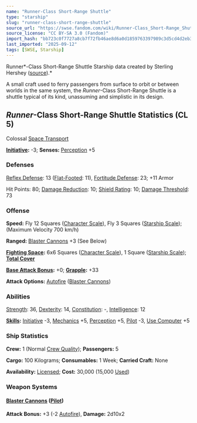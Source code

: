 ```yaml
---
name: "Runner-Class Short-Range Shuttle"
type: "starship"
slug: "runner-class-short-range-shuttle"
source_url: "https://swse.fandom.com/wiki/Runner-Class_Short-Range_Shuttle"
source_license: "CC BY-SA 3.0 (Fandom)"
import_hash: "bb723c0f7727a8cb7f72fb46ae8d6a0d1859763397989c3d5cd4d2eb38a4b214"
last_imported: "2025-09-12"
tags: [SWSE, Starship]
---
```

Runner*-Class Short-Range Shuttle Starship data created by Sterling Hershey ([source](https://www.sterlinghershey.com/blog/2010/9/29/star-wars-wednesday-stat-pack-maps-of-mastery-i.html)).*

A small craft used to ferry passengers from surface to orbit or between worlds in the same system, the *Runner*-Class Short-Range Shuttle is a shuttle typical of its kind, unassuming and simplistic in its design.
## *Runner*-Class Short-Range Shuttle Statistics (CL 5)
Colossal [Space Transport](https://swse.fandom.com/wiki/Space_Transport)

**[Initiative](https://swse.fandom.com/wiki/Initiative):** -3; **Senses:** [Perception](https://swse.fandom.com/wiki/Perception) +5
### Defenses
[Reflex Defense](https://swse.fandom.com/wiki/Reflex_Defense_(Vehicles)): 13 ([Flat-Footed](https://swse.fandom.com/wiki/Flat-Footed): 11), [Fortitude Defense](https://swse.fandom.com/wiki/Fortitude_Defense_(Vehicles)): 23; +11 Armor

Hit Points: 80; [Damage Reduction](https://swse.fandom.com/wiki/Damage_Reduction): 10; [Shield Rating](https://swse.fandom.com/wiki/Shield_Rating): 10; [Damage Threshold](https://swse.fandom.com/wiki/Damage_Threshold_(Vehicles)): 73
### Offense
**Speed:** Fly 12 Squares ([Character Scale](https://swse.fandom.com/wiki/Character_Scale)), Fly 3 Squares ([Starship Scale](https://swse.fandom.com/wiki/Starship_Scale)); (Maximum Velocity 700 km/h)

**Ranged:** [Blaster Cannons](https://swse.fandom.com/wiki/Blaster_Cannons) +3 (See Below)

**[Fighting Space](https://swse.fandom.com/wiki/Fighting_Space):** 6x6 Squares ([Character Scale](https://swse.fandom.com/wiki/Character_Scale)), 1 Square ([Starship Scale](https://swse.fandom.com/wiki/Starship_Scale)); **[Total Cover](https://swse.fandom.com/wiki/Total_Cover)**

**[Base Attack Bonus](https://swse.fandom.com/wiki/Base_Attack_Bonus):** +0; **[Grapple](https://swse.fandom.com/wiki/Grapple):** +33

**Attack Options:** [Autofire](https://swse.fandom.com/wiki/Autofire_(Vehicle_Combat)) ([Blaster Cannons](https://swse.fandom.com/wiki/Blaster_Cannons))
### Abilities
[Strength](https://swse.fandom.com/wiki/Strength): 36, [Dexterity](https://swse.fandom.com/wiki/Dexterity): 14, [Constitution](https://swse.fandom.com/wiki/Constitution): -, [Intelligence](https://swse.fandom.com/wiki/Intelligence): 12

**[Skills](https://swse.fandom.com/wiki/Skills):** [Initiative](https://swse.fandom.com/wiki/Initiative) -3, [Mechanics](https://swse.fandom.com/wiki/Mechanics) +5, [Perception](https://swse.fandom.com/wiki/Perception) +5, [Pilot](https://swse.fandom.com/wiki/Pilot) -3, [Use Computer](https://swse.fandom.com/wiki/Use_Computer) +5
### Ship Statistics
**Crew:** 1 (Normal [Crew Quality](https://swse.fandom.com/wiki/Crew_Quality)); **Passengers:** 5

**Cargo:** 100 Kilograms; **Consumables:** 1 Week; **Carried Craft:** None

**Availability:** [Licensed](https://swse.fandom.com/wiki/Licensed); **Cost:** 30,000 (15,000 [Used](https://swse.fandom.com/wiki/Used))
### Weapon Systems
#### **[Blaster Cannons](https://swse.fandom.com/wiki/Blaster_Cannons) ([Pilot](https://swse.fandom.com/wiki/Pilot_(Vehicle_Combat)))**
**Attack Bonus:** +3 (-2 [Autofire](https://swse.fandom.com/wiki/Autofire_(Vehicle_Combat))), **Damage:** 2d10x2
